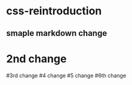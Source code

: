 # css-reintroduction
## smaple markdown change
# 2nd change
#3rd change
#4 change
#5 change
#6th change